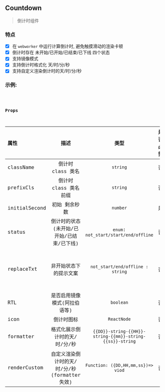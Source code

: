 ## Countdown

> 倒计时组件

### 特点

- [x] 在 `webworker` 中运行计算倒计时, 避免触摸滑动的渲染卡顿
- [x] 倒计时存在 未开始/已开始/已结束/已下线 四个状态
- [x] 支持镜像模式
- [x] 支持倒计时格式化 天/时/分/秒
- [x] 支持自定义渲染倒计时的天/时/分/秒

### 示例:

<code src='./demos/index.tsx' title='倒计时组件' desc='根据传入的 剩余总秒数`initialSecond` 进行倒计时,获得剩余 天/时/分/秒' />

### Props

| 属性          |                     描述                      |                           类型                            | 是否必需 | 默认值                                                                            |
| :------------ | :-------------------------------------------: | :-------------------------------------------------------: | :------: | :-------------------------------------------------------------------------------- |
| className     |               倒计时 class 类名               |                         `string`                          |    否    | jsany-rc-countdown                                                                |
| prefixCls     |            倒计时 class 类名 前缀             |                         `string`                          |    否    | jsany-rc                                                                          |
| initialSecond |                 初始 剩余秒数                 |                         `number`                          |    是    | 0                                                                                 |
| status        |   倒计时的状态(未开始/已开始/已结束/已下线)   |           `enum`: `not_start/start/end/offline`           |    否    | start                                                                             |
| replaceTxt    |            非开始状态下的提示文案             |             `not_start/end/offline : string`              |    否    | not_start: 'Not start yet', <br>end: 'Already end',<br>offline: 'Already offline' |
| RTL           |         是否启用镜像模式(阿拉伯语等)          |                         `boolean`                         |    否    | false                                                                             |
| icon          |                  倒计时图标                   |                        `ReactNode`                        |    否    | [FontAwesomeIcon](https://fontawesome.com/icons/stopwatch?style=solid)            |
| formatter     |         格式化展示倒计时的天/时/分/秒         | `{{DD}}-string-{{HH}}-string-{{mm}}-string-{{ss}}-string` |    否    | {{DD}}-Day-{{HH}}-h-{{mm}}-m-{{ss}}-s                                             |
| renderCustom  | 自定义渲染倒计时的天/时/分/秒(formatter 失效) |            `Function: ({DD,HH,mm,ss})=> viod`             |    否    | 无                                                                                |
